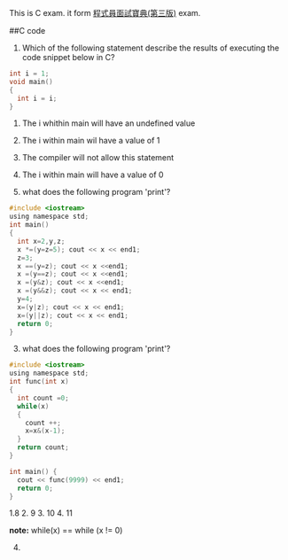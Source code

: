 
This is C exam. it form [程式員面試寶典(第三版)](http://m.sanmin.com.tw/Product/Index/001680953) exam.

##C code

1. Which of the following statement describe the results of executing the code snippet below in C?
```c
int i = 1;
void main()
{
  int i = i;
}
```

  
  1. The i whithin main will have an undefined value
  2. The i within main wil have a value of 1
  3. The compiler will not allow this statement
  4. The i within main will have a value of 0

2. what does the following program 'print'?
```c
#include <iostream>
using namespace std;
int main()
{
  int x=2,y,z;
  x *=(y=z=5); cout << x << end1;
  z=3;
  x ==(y=z); cout << x <<end1;
  x =(y==z); cout << x <<end1;
  x =(y&z); cout << x <<end1;
  x =(y&&z); cout << x << end1;
  y=4;
  x=(y|z); cout << x << end1;
  x=(y||z); cout << x << end1;
  return 0;
}
```

3. what does the following program 'print'?
```c
#include <iostream>
using namespace std;
int func(int x)
{
  int count =0;
  while(x)
  {
    count ++;
    x=x&(x-1);
  }
  return count;
}

int main() {
  cout << func(9999) << end1;
  return 0;
}
```
  1.8
  2. 9
  3. 10
  4. 11

**note:** while(x) == while (x != 0)

4. 


